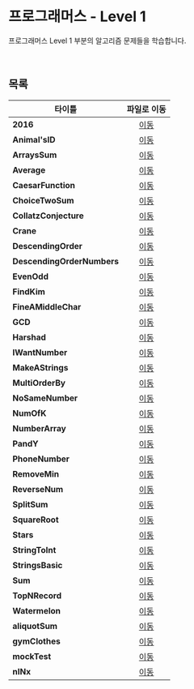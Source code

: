 # 프로그래머스 - Level 1
프로그래머스 Level 1 부분의 알고리즘 문제들을 학습합니다.   

<br/>

## 목록
|타이틀|파일로 이동|
|---|:---:|
|**2016**|[이동](https://github.com/Hschan2/Algorithm-Study/blob/master/Programmers/LEVEL%201/2016.js)|
|**Animal'sID**|[이동](https://github.com/Hschan2/Algorithm-Study/blob/master/Programmers/LEVEL%201/Animal'sID.js)|
|**ArraysSum**|[이동](https://github.com/Hschan2/Algorithm-Study/blob/master/Programmers/LEVEL%201/ArraysSum.js)|
|**Average**|[이동](https://github.com/Hschan2/Algorithm-Study/blob/master/Programmers/LEVEL%201/Average.js)|
|**CaesarFunction**|[이동](https://github.com/Hschan2/Algorithm-Study/blob/master/Programmers/LEVEL%201/CaesarFunction.js)|
|**ChoiceTwoSum**|[이동](https://github.com/Hschan2/Algorithm-Study/blob/master/Programmers/LEVEL%201/ChoiceTwoSum.js)|
|**CollatzConjecture**|[이동](https://github.com/Hschan2/Algorithm-Study/blob/master/Programmers/LEVEL%201/CollatzConjecture.js)|
|**Crane**|[이동](https://github.com/Hschan2/Algorithm-Study/blob/master/Programmers/LEVEL%201/Crane.js)|
|**DescendingOrder**|[이동](https://github.com/Hschan2/Algorithm-Study/blob/master/Programmers/LEVEL%201/DescendingOrder.js)|
|**DescendingOrderNumbers**|[이동](https://github.com/Hschan2/Algorithm-Study/blob/master/Programmers/LEVEL%201/DescendingOrderNumbers.js)|
|**EvenOdd**|[이동](https://github.com/Hschan2/Algorithm-Study/blob/master/Programmers/LEVEL%201/EvenOdd.js)|
|**FindKim**|[이동](https://github.com/Hschan2/Algorithm-Study/blob/master/Programmers/LEVEL%201/FindKim.js)|
|**FineAMiddleChar**|[이동](https://github.com/Hschan2/Algorithm-Study/blob/master/Programmers/LEVEL%201/FineAMiddleChar.js)|
|**GCD**|[이동](https://github.com/Hschan2/Algorithm-Study/blob/master/Programmers/LEVEL%201/GCD.js)|
|**Harshad**|[이동](https://github.com/Hschan2/Algorithm-Study/blob/master/Programmers/LEVEL%201/Harshad.js)|
|**IWantNumber**|[이동](https://github.com/Hschan2/Algorithm-Study/blob/master/Programmers/LEVEL%201/IWantNumber.js)|
|**MakeAStrings**|[이동](https://github.com/Hschan2/Algorithm-Study/blob/master/Programmers/LEVEL%201/MakeAStrings.js)|
|**MultiOrderBy**|[이동](https://github.com/Hschan2/Algorithm-Study/blob/master/Programmers/LEVEL%201/MultiOrderBy.js)|
|**NoSameNumber**|[이동](https://github.com/Hschan2/Algorithm-Study/blob/master/Programmers/LEVEL%201/NoSameNumber.js)|
|**NumOfK**|[이동](https://github.com/Hschan2/Algorithm-Study/blob/master/Programmers/LEVEL%201/NumOfK.js)|
|**NumberArray**|[이동](https://github.com/Hschan2/Algorithm-Study/blob/master/Programmers/LEVEL%201/NumberArray.js)|
|**PandY**|[이동](https://github.com/Hschan2/Algorithm-Study/blob/master/Programmers/LEVEL%201/PandY.js)|
|**PhoneNumber**|[이동](https://github.com/Hschan2/Algorithm-Study/blob/master/Programmers/LEVEL%201/PhoneNumber.js)|
|**RemoveMin**|[이동](https://github.com/Hschan2/Algorithm-Study/blob/master/Programmers/LEVEL%201/RemoveMin.js)|
|**ReverseNum**|[이동](https://github.com/Hschan2/Algorithm-Study/blob/master/Programmers/LEVEL%201/ReverseNum.js)|
|**SplitSum**|[이동](https://github.com/Hschan2/Algorithm-Study/blob/master/Programmers/LEVEL%201/SplitSum.js)|
|**SquareRoot**|[이동](https://github.com/Hschan2/Algorithm-Study/blob/master/Programmers/LEVEL%201/SquareRoot.js)|
|**Stars**|[이동](https://github.com/Hschan2/Algorithm-Study/blob/master/Programmers/LEVEL%201/Stars.js)|
|**StringToInt**|[이동](https://github.com/Hschan2/Algorithm-Study/blob/master/Programmers/LEVEL%201/StringToInt.js)|
|**StringsBasic**|[이동](https://github.com/Hschan2/Algorithm-Study/blob/master/Programmers/LEVEL%201/StringsBasic.js)|
|**Sum**|[이동](https://github.com/Hschan2/Algorithm-Study/blob/master/Programmers/LEVEL%201/Sum.js)|
|**TopNRecord**|[이동](https://github.com/Hschan2/Algorithm-Study/blob/master/Programmers/LEVEL%201/TopNRecord.js)|
|**Watermelon**|[이동](https://github.com/Hschan2/Algorithm-Study/blob/master/Programmers/LEVEL%201/Watermelon.js)|
|**aliquotSum**|[이동](https://github.com/Hschan2/Algorithm-Study/blob/master/Programmers/LEVEL%201/aliquotSum.js)|
|**gymClothes**|[이동](https://github.com/Hschan2/Algorithm-Study/blob/master/Programmers/LEVEL%201/gymClothes.js)|
|**mockTest**|[이동](https://github.com/Hschan2/Algorithm-Study/blob/master/Programmers/LEVEL%201/mockTest.js)|
|**nINx**|[이동](https://github.com/Hschan2/Algorithm-Study/blob/master/Programmers/LEVEL%201/nINx.js)|
